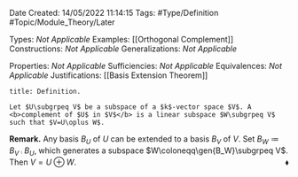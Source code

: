 <div class="topSpace"></div>

Date Created: 14/05/2022 11:14:15
Tags: #Type/Definition #Topic/Module_Theory/Later

Types: <i>Not Applicable</i>
Examples: [[Orthogonal Complement]]
Constructions: <i>Not Applicable</i>
Generalizations: <i>Not Applicable</i>

Properties: <i>Not Applicable</i>
Sufficiencies: <i>Not Applicable</i>
Equivalences: <i>Not Applicable</i>
Justifications: [[Basis Extension Theorem]]

``` ad-Definition
title: Definition.

Let $U\subgrpeq V$ be a subspace of a $k$-vector space $V$. A <b>complement of $U$ in $V$</b> is a linear subspace $W\subgrpeq V$ such that $V=U\oplus W$.

```

<b>Remark.</b> Any basis $B_U$ of $U$ can be extended to a basis $B_V$ of $V$. Set $B_W\coloneqq B_V\comp B_U$, which generates a subspace $W\coloneqq\gen{B_W}\subgrpeq V$. Then $V=U\oplus W$.<span style="float:right;">$\blacklozenge$</span>
